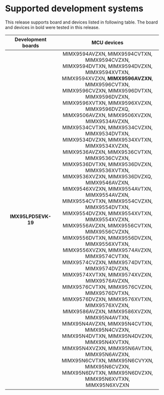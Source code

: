 # Supported development systems

This release supports board and devices listed in following table. The board and devices in bold were tested in this release.

|Development boards|MCU devices|
|:--:              |:--:       |
|**IMX95LPD5EVK-19**|MIMX9594AVZXN, MIMX9594CVTXN, MIMX9594CVZXN,<br/> MIMX9594DVTXN, MIMX9594DVZXN, MIMX9594XVTXN,<br/> MIMX9594XVZXN, **MIMX9596AVZXN**, MIMX9596CVTXN,<br/> MIMX9596CVZXN, MIMX9596DVTXN, MIMX9596DVZXN,<br/> MIMX9596XVTXN, MIMX9596XVZXN, MIMX9596DVZXQ,<br/> MIMX9506AVZXN, MIMX9506XVZXN, MIMX9534AVZXN,<br/> MIMX9534CVTXN, MIMX9534CVZXN, MIMX9534DVTXN,<br/> MIMX9534DVZXN, MIMX9534XVTXN, MIMX9534XVZXN,<br/> MIMX9536AVZXN, MIMX9536CVTXN, MIMX9536CVZXN,<br/> MIMX9536DVTXN, MIMX9536DVZXN, MIMX9536XVTXN,<br/> MIMX9536XVZXN, MIMX9536DVZXQ, MIMX9546AVZXN,<br/> MIMX9546XVZXN, MIMX9554AVTXN, MIMX9554AVZXN,<br/> MIMX9554CVTXN, MIMX9554CVZXN, MIMX9554DVTXN,<br/> MIMX9554DVZXN, MIMX9554XVTXN, MIMX9554XVZXN,<br/> MIMX9556AVZXN, MIMX9556CVTXN, MIMX9556CVZXN,<br/> MIMX9556DVTXN, MIMX9556DVZXN, MIMX9556XVTXN,<br/> MIMX9556XVZXN, MIMX9574AVZXN, MIMX9574CVTXN,<br/> MIMX9574CVZXN, MIMX9574DVTXN, MIMX9574DVZXN,<br/> MIMX9574XVTXN, MIMX9574XVZXN, MIMX9576AVZXN,<br/> MIMX9576CVTXN, MIMX9576CVZXN, MIMX9576DVTXN,<br/> MIMX9576DVZXN, MIMX9576XVTXN, MIMX9576XVZXN,<br/> MIMX9586AVZXN, MIMX9586XVZXN, MIMX95N4AVTXN,<br/> MIMX95N4AVZXN, MIMX95N4CVTXN, MIMX95N4CVZXN,<br/> MIMX95N4DVTXN, MIMX95N4DVZXN, MIMX95N4XVTXN,<br/> MIMX95N4XVZXN, MIMX95N6AVTXN, MIMX95N6AVZXN,<br/> MIMX95N6CVTXN, MIMX95N6CVYXN, MIMX95N6CVZXN,<br/> MIMX95N6DVTXN, MIMX95N6DVZXN, MIMX95N6XVTXN,<br/> MIMX95N6XVZXN|
